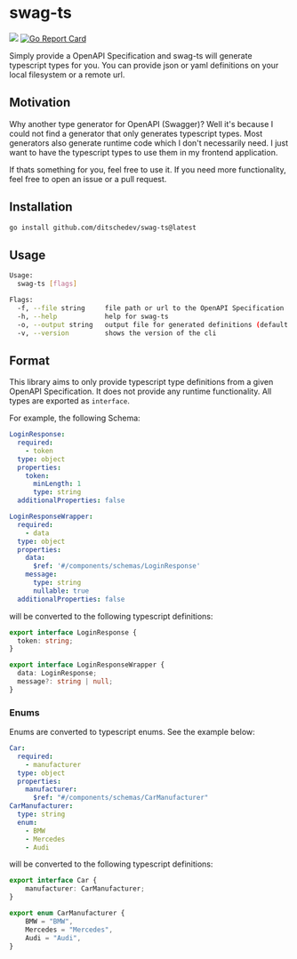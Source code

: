 # swag-ts

[![](https://img.shields.io/github/actions/workflow/status/ditschedev/swag-ts/test.yml?branch=main&longCache=true&label=Test&logo=github%20actions&logoColor=fff)](https://github.com/ditschedev/swag-ts/actions?query=workflow%3ATest)
[![Go Report Card](https://goreportcard.com/badge/github.com/ditschedev/swag-ts)](https://goreportcard.com/report/github.com/ditschedev/swag-ts)

Simply provide a OpenAPI Specification and swag-ts will generate typescript types for you. You can provide json or yaml definitions on your local filesystem or a remote url.

## Motivation
Why another type generator for OpenAPI (Swagger)? Well it's because I could not find a generator that only generates typescript types. 
Most generators also generate runtime code which I don't necessarily need. I just want to have the typescript types to use them in my frontend application.

If thats something for you, feel free to use it. If you need more functionality, feel free to open an issue or a pull request.

## Installation

```bash
go install github.com/ditschedev/swag-ts@latest
```

## Usage

```bash
Usage:
  swag-ts [flags]

Flags:
  -f, --file string     file path or url to the OpenAPI Specification
  -h, --help            help for swag-ts
  -o, --output string   output file for generated definitions (default "./types/swagger.ts")
  -v, --version         shows the version of the cli
```

## Format
This library aims to only provide typescript type definitions from a given OpenAPI Specification. It does not provide any runtime functionality.
All types are exported as `interface`.

For example, the following Schema:
```yaml
LoginResponse:
  required:
    - token
  type: object
  properties:
    token:
      minLength: 1
      type: string
  additionalProperties: false

LoginResponseWrapper:
  required:
    - data
  type: object
  properties:
    data:
      $ref: '#/components/schemas/LoginResponse'
    message:
      type: string
      nullable: true
  additionalProperties: false
```

will be converted to the following typescript definitions:
```typescript
export interface LoginResponse {
  token: string;
}

export interface LoginResponseWrapper {
  data: LoginResponse;
  message?: string | null;
}
```

### Enums
Enums are converted to typescript enums. See the example below:
```yaml
Car:
  required:
    - manufacturer
  type: object
  properties:
    manufacturer:
      $ref: "#/components/schemas/CarManufacturer"
CarManufacturer:
  type: string
  enum:
    - BMW
    - Mercedes
    - Audi  
```

will be converted to the following typescript definitions:
```typescript
export interface Car {
    manufacturer: CarManufacturer;
}

export enum CarManufacturer {
    BMW = "BMW",
    Mercedes = "Mercedes",
    Audi = "Audi",
}
```